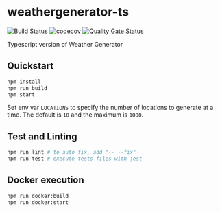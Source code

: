 # weathergenerator-ts
![Build Status](https://github.com/leandropadua/weathergenerator-ts/workflows/Node.js%20CI/badge.svg)
[![codecov](https://codecov.io/gh/leandropadua/weathergenerator-ts/branch/main/graph/badge.svg?token=M186RNP2FS)](https://codecov.io/gh/leandropadua/weathergenerator-ts)
[![Quality Gate Status](https://sonarcloud.io/api/project_badges/measure?project=leandropadua_weathergenerator-ts&metric=alert_status)](https://sonarcloud.io/dashboard?id=leandropadua_weathergenerator-ts)

Typescript version of Weather Generator

## Quickstart
```bash
npm install
npm run build
npm start
```
Set env var `LOCATIONS` to specify the number of locations to generate at a time.
The default is `10` and the maximum is `1000`.

## Test and Linting
```bash
npm run lint # to auto fix, add "-- --fix"
npm run test # execute tests files with jest
```

## Docker execution
```bash
npm run docker:build
npm run docker:start
```